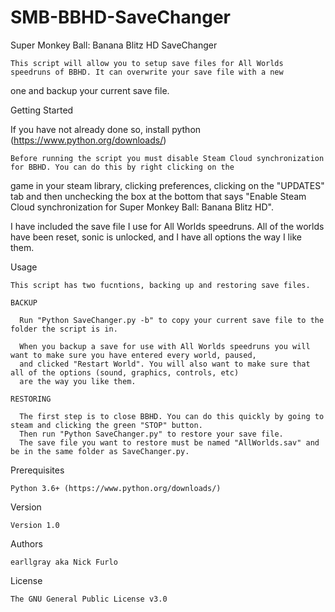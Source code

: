 # SMB-BBHD-SaveChanger
Super Monkey Ball: Banana Blitz HD SaveChanger

	This script will allow you to setup save files for All Worlds speedruns of BBHD. It can overwrite your save file with a new 
  one and backup your current save file. 

Getting Started

  If you have not already done so, install python (https://www.python.org/downloads/)
  
	Before running the script you must disable Steam Cloud synchronization for BBHD. You can do this by right clicking on the
  game in your steam library, clicking preferences, clicking on the "UPDATES" tab and then unchecking the box at the bottom
  that says "Enable Steam Cloud synchronization for Super Monkey Ball: Banana Blitz HD".
  
  I have included the save file I use for All Worlds speedruns. All of the worlds have been reset, sonic is unlocked, and I have all
  options the way I like them.

Usage

    This script has two fucntions, backing up and restoring save files.
    
    BACKUP
    
      Run "Python SaveChanger.py -b" to copy your current save file to the folder the script is in. 
   
      When you backup a save for use with All Worlds speedruns you will want to make sure you have entered every world, paused,
      and clicked "Restart World". You will also want to make sure that all of the options (sound, graphics, controls, etc) 
      are the way you like them. 
    
    RESTORING
    
      The first step is to close BBHD. You can do this quickly by going to steam and clicking the green "STOP" button.
      Then run "Python SaveChanger.py" to restore your save file. 
      The save file you want to restore must be named "AllWorlds.sav" and be in the same folder as SaveChanger.py.

Prerequisites

	Python 3.6+ (https://www.python.org/downloads/)

Version

	Version 1.0

Authors

	earllgray aka Nick Furlo

License

	The GNU General Public License v3.0
